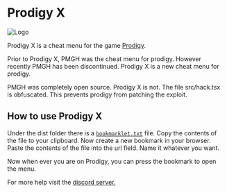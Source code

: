 # Prodigy X

![Logo](https://cdn.discordapp.com/attachments/852986451896959026/980097446589915177/IMG_3310.png)

Prodigy X is a cheat menu for the game [Prodigy](https://www.prodigygame.com/main-en/).

Prior to Prodigy X, PMGH was the cheat menu for prodigy. However recently PMGH has been discontinued. Prodigy X is a new cheat menu for prodigy.

PMGH was completely open source. Prodigy X is not.
The file src/hack.tsx is obfuscated. This prevents prodigy from patching the exploit.

## How to use Prodigy X
Under the dist folder there is a [`bookmarklet.txt`](https://raw.githubusercontent.com/ProdigyAPI/ProdigyX/master/dist/bookmarklet.txt) file.
Copy the contents of the file to your clipboard.
Now create a new bookmark in your browser. Paste the contents of the file into the url field. Name it whatever you want.

Now when ever you are on Prodigy, you can press the bookmark to open the menu.

For more help visit the [discord server.](https://discord.gg/YRtwBJrmGa)
